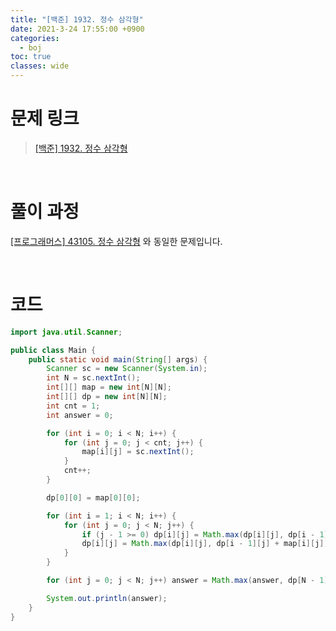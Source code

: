 ```yaml
---
title: "[백준] 1932. 정수 삼각형"
date: 2021-3-24 17:55:00 +0900
categories:
  - boj
toc: true
classes: wide
---
```


# 문제 링크

> [[백준] 1932. 정수 삼각형](https://www.acmicpc.net/problem/1932)

<br>

# 풀이 과정

[[프로그래머스] 43105. 정수 삼각형](https://ddb8036631.github.io/programmers/43105_정수-삼각형) 와 동일한 문제입니다.

<br>

# 코드

```java
import java.util.Scanner;

public class Main {
    public static void main(String[] args) {
        Scanner sc = new Scanner(System.in);
        int N = sc.nextInt();
        int[][] map = new int[N][N];
        int[][] dp = new int[N][N];
        int cnt = 1;
        int answer = 0;

        for (int i = 0; i < N; i++) {
            for (int j = 0; j < cnt; j++) {
                map[i][j] = sc.nextInt();
            }
            cnt++;
        }

        dp[0][0] = map[0][0];

        for (int i = 1; i < N; i++) {
            for (int j = 0; j < N; j++) {
                if (j - 1 >= 0) dp[i][j] = Math.max(dp[i][j], dp[i - 1][j - 1] + map[i][j]);
                dp[i][j] = Math.max(dp[i][j], dp[i - 1][j] + map[i][j]);
            }
        }

        for (int j = 0; j < N; j++) answer = Math.max(answer, dp[N - 1][j]);

        System.out.println(answer);
    }
}
```